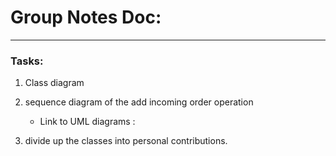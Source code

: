 # Group Notes Doc: 
****
### Tasks:
1. Class diagram
2. sequence diagram of the add incoming order operation
    -    Link to UML diagrams :
        
3. divide up the classes into personal contributions.


